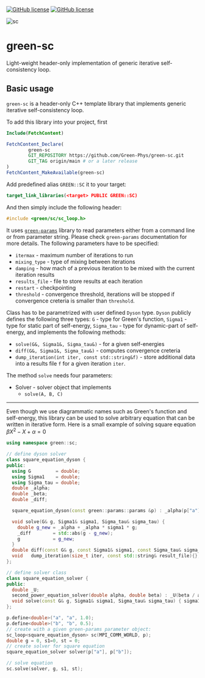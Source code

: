 [![GitHub license](https://img.shields.io/github/license/Green-Phys/green-sc?cacheSeconds=3600&color=informational&label=License)](./LICENSE)
[![GitHub license](https://img.shields.io/badge/C%2B%2B-17-blue)](https://en.cppreference.com/w/cpp/compiler_support/17)

![sc](https://github.com/Green-Phys/h5pp/actions/workflows/h5pp-test.yaml/badge.svg)

# green-sc
Light-weight header-only implementation of generic iterative self-consistency loop.

## Basic usage
`green-sc` is a header-only C++ template library that implements generic iterative self-consistency loop.

To add this library into your project, first 

```CMake
Include(FetchContent)

FetchContent_Declare(
        green-sc
        GIT_REPOSITORY https://github.com/Green-Phys/green-sc.git
        GIT_TAG origin/main # or a later release
)
FetchContent_MakeAvailable(green-sc)
```
Add predefined alias `GREEN::SC` it to your target:
```CMake
target_link_libraries(<target> PUBLIC GREEN::SC)
```
And then simply include the following header:
```cpp
#include <green/sc/sc_loop.h>
```
It uses [`green-params`](https://github.com/Green-Phys/green-params.git) library to read parameters either from a command line or from parameter string.
Please check `green-params` documentation for more details.
The following parameters have to be specified:

- `itermax` - maximum number of iterations to run
- `mixing_type` - type of mixing between iterations
- `damping` - how mach of a previous iteration to be mixed with the current iteration results
- `results_file` - file to store results at each iteration
- `restart` - checkpointing
- `threshold` - convergence threshold, iterations will be stopped if convergence creteria is smaller than `threshold`.

Class has to be parametrized with user defined `Dyson` type. `Dyson` publicly defines the following three types: `G` - type for Green's function, `Sigma1` - type for static part of self-energy, 
`Sigma_tau` - type for dynamic-part of self-energy, and implements the following methods:

- `solve(G&, Sigma1&, Sigma_tau&)` - for a given self-energies
- `diff(G&, Sigma1&, Sigma_tau&)` - computes convergence creteria
- `dump_iteration(int iter, const std::string&f)` - store additional data into a results file `f` for a given iteration `iter`.

The method `solve` needs four parameters:

- Solver - solver object that implements
  - `solve(A, B, C)`

***
Even though we use diagrammatic names such as Green's function and self-energy, this library can be used to solve arbitrary equation that can be written
in iterative form. Here is a small example of solving square equation $\beta X^2 - X + \alpha = 0$

```cpp
using namespace green::sc;

// define dyson solver
class square_equation_dyson {
public:
  using G         = double;
  using Sigma1    = double;
  using Sigma_tau = double;
  double _alpha;
  double _beta;
  double _diff;

  square_equation_dyson(const green::params::params &p) : _alpha(p["a"]), _beta(p["b"]) {}

  void solve(G& g, Sigma1& sigma1, Sigma_tau& sigma_tau) {
    double g_new = _alpha + _alpha * sigma1 * g;
    _diff        = std::abs(g - g_new);
    g            = g_new;
  }
  double diff(const G& g, const Sigma1& sigma1, const Sigma_tau& sigma_tau) { return _diff; }
  void   dump_iteration(size_t iter, const std::string& result_file){};
};

// define solver class
class square_equation_solver {
public:
  double _U;
  second_power_equation_solver(double alpha, double beta) : _U(beta / alpha) {}
  void solve(const G& g, Sigma1& sigma1, Sigma_tau& sigma_tau) { sigma1 = _U * g; }
};

p.define<double>("a", "a", 1.0);
p.define<double>("b", "b", 0.5);
// create with a given green-params parameter object:
sc_loop<square_equation_dyson> sc(MPI_COMM_WORLD, p);
double g = 0, s1=0, st = 0;
// create solver for square equation
square_equation_solver solver(p["a"], p["b"]);

// solve equation
sc.solve(solver, g, s1, st);
```
